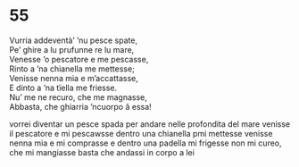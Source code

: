 # 55
  
Vurria addeventà’ ’nu pesce spate,  
Pe’ ghire a lu prufunne re lu mare,  
Venesse ’o pescatore e me pescasse,  
Rinto a ’na chianella me mettesse;  
Venisse nenna mia e m’accattasse,  
E dinto a ’na tïella me friesse.  
Nu’ me ne recuro, che me magnasse,  
Abbasta, che ghiarria ’ncuorpo â essa!

vorrei diventar un pesce spada
per andare nelle profondita del mare
venisse il pescatore e mi pescawsse
dentro una chianella pmi mettesse
venisse nenna mia e mi comprasse
e dentro una padella mi frigesse
non mi cureo, che mi mangiasse
basta che andassi in corpo a lei
